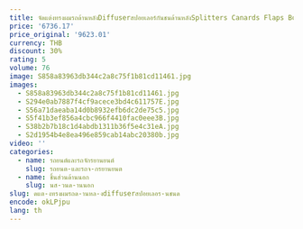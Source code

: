 ```yaml
---
title: จัดแต่งทรงผมรถด้านหลังDiffuserสปอยเลอร์กันชนด้านหลังSplitters Canards Flaps Bodyชุดอุปกรณ์เสริมสําหรับBMW X4M F98 2022 +
price: '6736.17'
price_original: '9623.01'
currency: THB
discount: 30%
rating: 5
volume: 76
image: S858a83963db344c2a8c75f1b81cd11461.jpg
images:
  - S858a83963db344c2a8c75f1b81cd11461.jpg
  - S294e0ab7887f4cf9acece3bd4c611757E.jpg
  - S56a71daeaba14d0b8932efb6dc2de75c5.jpg
  - S5f41b3ef856a4cbc966f4410fac0eee3B.jpg
  - S38b2b7b18c1d4abdb1311b36f5e4c31eA.jpg
  - S2d1954b4e8ea496e859cab14abc20380b.jpg
video: ''
categories:
  - name: รถยนต์และรถจักรยานยนต์
    slug: รถยนต-และรถจ-กรยานยนต
  - name: ชิ้นส่วนด้านนอก
    slug: นส-วนด-านนอก
slug: ดแต-งทรงผมรถด-านหล-งdiffuserสปอยเลอร-นชนด
encode: okLPjpu
lang: th
---
```

  